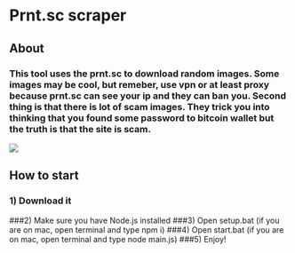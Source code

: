 # Prnt.sc scraper

## **About**
### This tool uses the prnt.sc to download random images. Some images may be cool, but remeber, use vpn or at least proxy because prnt.sc can see your ip and they can ban you. Second thing is that there is lot of scam images. They trick you into thinking that you found some password to bitcoin wallet but the truth is that the site is scam.

![](https://cdn.discordapp.com/attachments/946891666151858248/953038678383550627/lgct6.png)



## How to start
### 1) Download it
###2) Make sure you have Node.js installed
###3) Open setup.bat (if you are on mac, open terminal and type npm i)
###4) Open start.bat (if you are on mac, open terminal and type node main.js)
###5) Enjoy!

